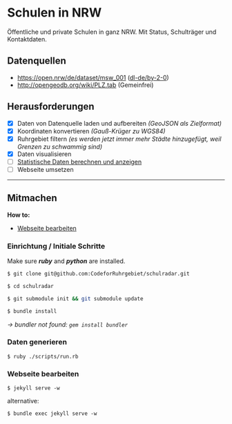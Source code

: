 # Schulen in NRW

Öffentliche und private Schulen in ganz NRW. Mit Status, Schulträger und Kontaktdaten.

## Datenquellen

* https://open.nrw/de/dataset/msw_001 ([dl-de/by-2-0](https://www.govdata.de/dl-de/by-2-0))
* http://opengeodb.org/wiki/PLZ.tab (Gemeinfrei)

## Herausforderungen

- [x] Daten von Datenquelle laden und aufbereiten *(GeoJSON als Zielformat)*
- [x] Koordinaten konvertieren *(Gauß-Krüger zu WGS84)*
- [x] Ruhrgebiet filtern *(es werden jetzt immer mehr Städte hinzugefügt, weil Grenzen zu schwammig sind)*
- [x] Daten visualisieren
- [ ] [Statistische Daten berechnen und anzeigen](/../../issues/1)
- [ ] Webseite umsetzen

---

## Mitmachen

**How to:**
* [Webseite bearbeiten](#webseite-bearbeiten)

### Einrichtung / Initiale Schritte

Make sure __*ruby*__ and __*python*__ are installed.

```bash
$ git clone git@github.com:CodeforRuhrgebiet/schulradar.git
```

```bash
$ cd schulradar
```

```bash
$ git submodule init && git submodule update
```

```bash
$ bundle install
```
   *-> bundler not found: `gem install bundler`*

### Daten generieren

`$ ruby ./scripts/run.rb`

### Webseite bearbeiten

`$ jekyll serve -w`

alternative:

`$ bundle exec jekyll serve -w`
